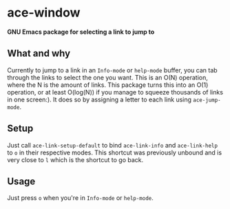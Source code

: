 # ace-window

**GNU Emacs package for selecting a link to jump to**

## What and why

Currently to jump to a link in an `Info-mode` or `help-mode` buffer,
you can tab through the links to select the one you want.  This is an
O(N) operation, where the N is the amount of links.  This package
turns this into an O(1) operation, or at least O(log(N)) if you
manage to squeeze thousands of links in one screen:).
It does so by assigning a letter to each link using `ace-jump-mode`.

## Setup

Just call `ace-link-setup-default` to bind `ace-link-info` and `ace-link-help` to
`o` in their respective modes. This shortcut was previously unbound and is very
close to `l` which is the shortcut to go back.

## Usage

Just press `o` when you're in `Info-mode` or `help-mode`.
